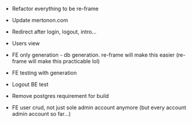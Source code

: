 - Refactor everything to be re-frame

- Update mertonon.com
- Redirect after login, logout, intro...

- Users view
- FE only generation - db generation. re-frame will make this easier (re-frame will make this practicable lol)
- FE testing with generation
- Logout BE test
- Remove postgres requirement for build
- FE user crud, not just sole admin account anymore (but every account admin account so far...)
